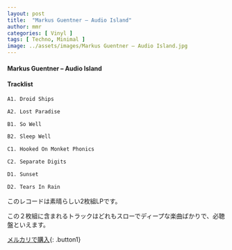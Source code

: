 ```yaml
---
layout: post
title:  "Markus Guentner – Audio Island"
author: mmr
categories: [ Vinyl ]
tags: [ Techno, Minimal ]
image: ../assets/images/Markus Guentner – Audio Island.jpg
---
```


#### Markus Guentner – Audio Island

#### Tracklist
```md
A1. Droid Ships

A2. Lost Paradise

B1. So Well

B2. Sleep Well

C1. Hooked On Monket Phonics

C2. Separate Digits

D1. Sunset

D2. Tears In Rain
```

このレコードは素晴らしい2枚組LPです。

この２枚組に含まれるトラックはどれもスローでディープな楽曲ばかりで、必聴盤といえます。


[メルカリで購入](https://jp.mercari.com/item/m49257045375){: .button1}

